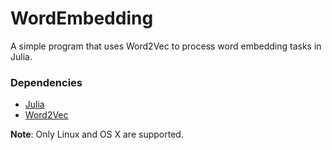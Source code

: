 # WordEmbedding
A simple program that uses Word2Vec to process word embedding tasks in Julia.

### Dependencies

* [Julia](https://julialang.org/downloads/)
* [Word2Vec](https://github.com/JuliaText/Word2Vec.jl)

**Note**: Only Linux and OS X are supported.
